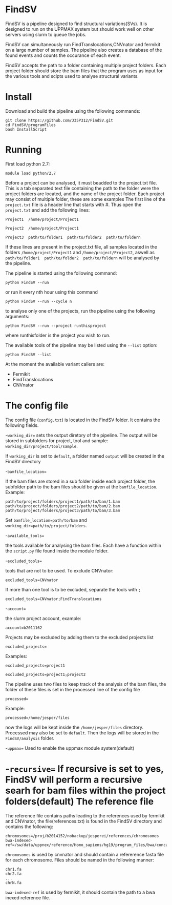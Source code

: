 # FindSV
FindSV is a pipeline designed to find structural variations(SVs). It is designed to run on the UPPMAX system but should work well on other servers using slurm to queue the jobs. 

FindSV can simultaneously run FindTranslocations,CNVnator and fermikit on a large number of samples. 
The pipeline also creates a database of the found events and counts the occurance of each event.

FindSV accepts the path to a folder containing multiple project folders. Each project folder should store the bam files that the program uses as input for the various tools and scipts used to analyse structural variants.



Install
=======
Download and build the pipeline using the following commands:
```
git clone https://github.com/J35P312/FindSV.git
cd FindSV/programFiles
bash InstallScript
```

Running
========
First load python 2.7:

```
module load python/2.7
```

Before a project can be analysed, it must beadded to the project.txt file. 
This is a tab separated text file containing the path to the folder were the project folders are located, and the name of the project folder. Each project may consist of multiple folder, these are some examples
The first line of the ```project.txt``` file is a header line that starts with #. Thus open the ```project.txt``` and add the following lines:

```
Project1  /home/project/Project1

Project2  /home/project/Project1

Project3  path/to/folder1  path/to/folder2  path/to/foldern
```


If these lines are present in the project.txt file, all samples located in the folders ```/home/project/Project1``` and
```/home/project/Project2```, aswell as  ``` path/to/folder1  path/to/folder2  path/to/foldern ```
will be analysed by the pipeline. 


The pipeline is started using the following command:

```
python FindSV --run
```

or run it every nth hour using this command
```
python FindSV --run --cycle n
```

to analyse only one of the projects, run the pipeline using the following arguments:


```
python FindSV --run --project runthisproject
```

where runthisfolder is the project you wish to run.

The available tools of the pipeline may be listed using the ```--list``` option:
```
python FindSV --list
```

At the moment the available variant callers are:
- Fermikit
- FindTranslocations
- CNVnator



The config file
================
The config file (```config.txt```) is located in the FindSV folder. It contains the following fields.

-```working_dir=```
sets the output diretory of the pipeline. The output will be stored in subfolders for project, tool and sample: ```working_dir/project/tool/sample```.

If ```working_dir``` is set to ```default```, a folder named ```output``` will be created in the FindSV directory

-```bamfile_location=```

If the bam files are stored in a sub folder inside each project folder, the subfolder path to the bam files should be given at the ```bamfile_location```. Example:

```
path/to/project/folders/project1/path/to/bam/1.bam
path/to/project/folders/project2/path/to/bam/2.bam
path/to/project/folders/project3/path/to/bam/3.bam

```
Set ```bamfile_location=path/to/bam``` and ```working_dir=path/to/project/folders```.

-```available_tools=```

the tools available for analysing the bam files. Each have a function within the ```script.py``` file found inside the module folder.

-```excluded_tools=```

tools that are not to be used. To exclude CNVnator:

```
excluded_tools=CNVnator
```

If more than one tool is to be excluded, separate the tools with ```;```
```
excluded_tools=CNVnator;FindTranslocations
```

-```account=```

the slurm project account, example:

```
account=b2011162
```

Projects may be excluded by adding them to the excluded projects list

```
excluded_projects=
```

Examples:

```
excluded_projects=project1
```
```
excluded_projects=project1;project2
```

The pipeline uses two files to keep track of the analysis of the bam files, the folder of these files is set in the processed line of the config file
```
processed=
```
Example:
```
processed=/home/jesper/files
```
now the logs will be kept inside the ```/home/jesper/files``` directory. Processed may also be set to ```default```. Then the logs
will be stored in the ```FindSV/analysis``` folder.

-```uppmax=```
Used to enable the uppmax module system(default)

-```recursive=```
If recursive is set to yes, FindSV will perform a recursive searh for bam files within the project folders(default)
The reference file
===================
The reference file contains paths leading to the references used by fermikit and CNVnator, the file(references.txt) is found in the FindSV directory and contains the following:

```
chromosomes=/proj/b2014152/nobackup/jesperei/references/chromosomes
bwa-indexed-ref=/sw/data/uppnex/reference/Homo_sapiens/hg19/program_files/bwa/concat.fa
```

```chromosomes``` is used by cnvnator and should contain a refererence fasta file for each chromosome. Files should be named in the following manner:
```
chr1.fa
chr2.fa
...
chrN.fa
```

```bwa-indexed-ref``` is used by fermikit, it should contain the path to a bwa inexed reference file.
